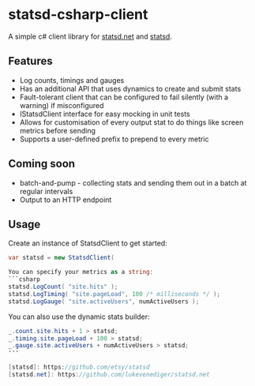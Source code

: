 # statsd-csharp-client

A simple c# client library for [statsd.net](https://github.com/lukevenediger/statsd.net/) and [statsd](https://github.com/etsy/statsd/).

## Features
* Log counts, timings and gauges
* Has an additional API that uses dynamics to create and submit stats
* Fault-tolerant client that can be configured to fail silently (with a warning) if misconfigured
* IStatsdClient interface for easy mocking in unit tests
* Allows for customisation of every output stat to do things like screen metrics before sending
* Supports a user-defined prefix to prepend to every metric

## Coming soon
* batch-and-pump - collecting stats and sending them out in a batch at regular intervals
* Output to an HTTP endpoint

## Usage

Create an instance of StatsdClient to get started:
```csharp
var statsd = new StatsdClient(

You can specify your metrics as a string:
```csharp
statsd.LogCount( "site.hits" );
statsd.LogTiming( "site.pageLoad", 100 /* milliseconds */ );
statsd.LogGauge( "site.activeUsers", numActiveUsers );
```

You can also use the dynamic stats builder:

```csharp
_.count.site.hits + 1 > statsd;
_.timing.site.pageLoad + 100 > statsd;
_.gauge.site.activeUsers + numActiveUsers > statsd;
'''

[statsd]: https://github.com/etsy/statsd
[statsd.net]: https://github.com/lukevenediger/statsd.net
